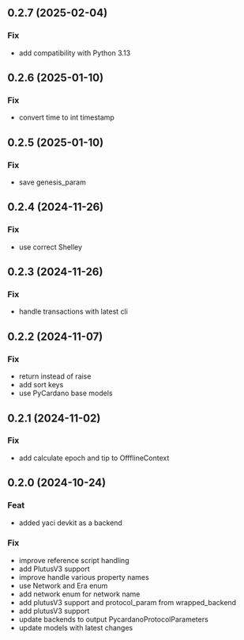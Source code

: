 ## 0.2.7 (2025-02-04)

### Fix

- add compatibility with Python 3.13

## 0.2.6 (2025-01-10)

### Fix

- convert time to int timestamp

## 0.2.5 (2025-01-10)

### Fix

- save genesis_param

## 0.2.4 (2024-11-26)

### Fix

- use correct Shelley

## 0.2.3 (2024-11-26)

### Fix

- handle transactions with latest cli

## 0.2.2 (2024-11-07)

### Fix

- return instead of raise
- add sort keys
- use PyCardano base models

## 0.2.1 (2024-11-02)

### Fix

- add calculate epoch and tip to OffflineContext

## 0.2.0 (2024-10-24)

### Feat

- added yaci devkit as a backend

### Fix

- improve reference script handling
- add PlutusV3 support
- improve handle various property names
- use Network and Era enum
- add network enum for network name
- add plutusV3 support and protocol_param from wrapped_backend
- add plutusV3 support
- update backends to output PycardanoProtocolParameters
- update models with latest changes
